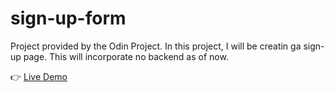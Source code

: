 # sign-up-form

Project provided by the Odin Project. 
In this project, I will be creatin ga sign-up page.
This will incorporate no backend as of now.

👉 [Live Demo](https://dependability.github.io/sign-up-form/)
